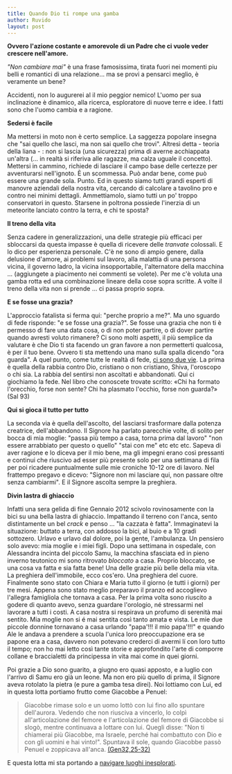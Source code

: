 ```yaml
---
title: Quando Dio ti rompe una gamba
author: Ruvido
layout: post
---
```


**Ovvero l'azione costante e amorevole di un Padre che ci vuole veder crescere nell'amore.**

<!-- INIZIO -->
*"Non cambiare mai"* è una frase famosissima, tirata fuori nei momenti piu belli e romantici di una relazione... ma se provi a pensarci meglio, è veramente un bene? 
<!-- FINE -->
Accidenti, non lo augurerei al il mio peggior nemico! L'uomo per sua inclinazione è dinamico, alla ricerca, esploratore di nuove terre e idee. I fatti sono che l'uomo cambia e a ragione.

**Sedersi è facile**

Ma mettersi in moto non è certo semplice. La saggezza popolare insegna che "sai quello che lasci, ma non sai quello che trovi". Altresì detta - teoria della liana - : non si lascia (una sicurezza) prima di averne acchiappata un'altra (... in realtà si riferiva alle ragazze, ma calza uguale il concetto). Mettersi in cammino, richiede di lasciare il campo base delle certezze per avventurarsi nell'ignoto. È un scommessa. Può andar bene, come può essere una grande sola. Punto. Ed in questo siamo tutti grandi esperti di manovre aziendali della nostra vita, cercando di calcolare a tavolino pro e contro nei minimi dettagli. Ammettiamolo, siamo tutti un po' troppo conservatori in questo. Starsene in poltrona possiede l'inerzia di un meteorite lanciato contro la terra, e chi te sposta?

**Il treno della vita**

Senza cadere in generalizzazioni, una delle strategie più efficaci per sbloccarsi da questa impasse è quella di ricevere delle *tranvate* colossali. E lo dico per esperienza personale. C'è ne sono di ampio genere, dalla delusione d'amore, ai problemi sul lavoro, alla malattia di una persona vicina, il governo ladro, la vicina insopportabile, l'alternatore della macchina ... (aggiungete a piacimento nei commenti se volete). Per me c'è voluta una gamba rotta ed una combinazione lineare della cose sopra scritte. A volte il treno della vita non si prende ... ci passa proprio sopra.

**E se fosse una grazia?**

L'approccio fatalista si ferma qui: "perche proprio a me?". Ma uno sguardo di fede risponde: "e se fosse una grazia?". Se fosse una grazia che non ti è permesso di fare una data cosa, o di non poter partire, o di dover partire quando avresti voluto rimanere? Ci sono molti aspetti, il più semplice da valutare è che Dio ti sta facendo un gran favore a non permetterti qualcosa, è per il tuo bene. Ovvero ti sta mettendo una mano sulla spalla dicendo "ora guarda". A quel punto, come tutte le realtà di fede, [ci sono due vie](/2013/04/10/raggione-ciaveva.html). La prima è quella della rabbia contro Dio, cristiano o non cristiano, Shiva, l'oroscopo o chi sia. La rabbia del sentirsi non ascoltati e abbandonati. Qui ci giochiamo la fede. Nel libro che conoscete trovate scritto: &laquo;Chi ha formato l'orecchio, forse non sente? Chi ha plasmato l'occhio, forse non guarda?&raquo; (Sal 93)

**Qui si gioca il tutto per tutto**

La seconda via è quella dell'ascolto, del lasciarsi trasformare dalla potenza creatrice, dell'abbandono. Il Signore ha parlato parecchie volte, di solito per bocca di mia moglie: "passa più tempo a casa, torna prima dal lavoro" "non essere arrabbiato per questo o quello" "stai con me" etc etc etc. Sapeva di aver ragione e lo diceva per il mio bene, ma gli impegni erano così pressanti e continui che riuscivo ad esser più presente solo per una settimana di fila per poi ricadere puntualmente sulle mie croniche 10-12 ore di lavoro. Nel frattempo pregavo e dicevo: "Signore non mi lasciare qui, non passare oltre senza cambiarmi". E il Signore ascolta sempre la preghiera. 

**Divin lastra di ghiaccio**

Infatti una sera gelida di fine Gennaio 2012 scivolo rovinosamente con la bici su una bella lastra di ghiaccio. Impattando il terreno con l'anca, sento distintamente un bel *crack* e penso ... "la cazzata è fatta". Immaginatevi la situazione: buttato a terra, con addosso la bici, al buio e a 10 gradi sottozero. Urlavo e urlavo dal dolore, poi la gente, l'ambulanza. Un pensiero solo avevo: mia moglie e i miei figli. Dopo una settimana in ospedale, con Alessandra incinta del piccolo Samu, la macchina sfasciata ed in pieno inverno teutonico mi sono ritrovato *bloccato* a casa. Proprio bloccato, se una cosa va fatta e sia fatta bene! Una delle grazie più belle della mia vita. La preghiera dell'immobile, ecco cos'ero. Una preghiera del cuore. Finalmente sono stato con Chiara e Maria tutto il giorno (e tutti i giorni) per tre mesi. Appena sono stato meglio preparavo il pranzo ed accoglievo l'allegra famigliola che tornava a casa. Per la prima volta sono riuscito a godere di quanto avevo, senza guardare l'orologio, né stressarmi nel lavorare a tutti i costi. A casa nostra si respirava un profumo di serenità mai sentito. Mia moglie non si é mai sentita così tanto amata e vista. Le mie due piccole donnine tornavano a casa urlando "papa'!!! il mio papa'!!!" e quando Ale le andava a prendere a scuola l'unica loro preoccupazione era se papone era a casa, davvero non potevano crederci di avermi lí con loro tutto il tempo; non ho mai letto così tante storie e approfondito l'arte di comporre collane e braccialetti da principessa in vita mai come in quei giorni.

Poi grazie a Dio sono guarito, a giugno ero quasi apposto, e a luglio con l'arrivo di Samu ero già un leone. Ma non ero più quello di prima, il Signore aveva rotolato la pietra (e pure a gamba tesa direi). Noi lottiamo con Lui, ed in questa lotta portiamo frutto come Giacobbe a Penuel:

>Giacobbe rimase solo e un uomo lottò con lui fino allo spuntare dell'aurora. Vedendo che non riusciva a vincerlo, lo colpì all'articolazione del femore e l'articolazione del femore di Giacobbe si slogò, mentre continuava a lottare con lui. Quegli disse: "Non ti chiamerai più Giacobbe, ma Israele, perché hai combattuto con Dio e con gli uomini e hai vinto!". Spuntava il sole, quando Giacobbe passò Penuel e zoppicava all'anca. [(Gen32,25-32)](http://www.novena.it/Lectio_divina_personaggi_biblici/lectio_giacobbe.htm)

E questa lotta mi sta portando a [navigare luoghi inesplorati](/2013/04/07/revolution.html).
